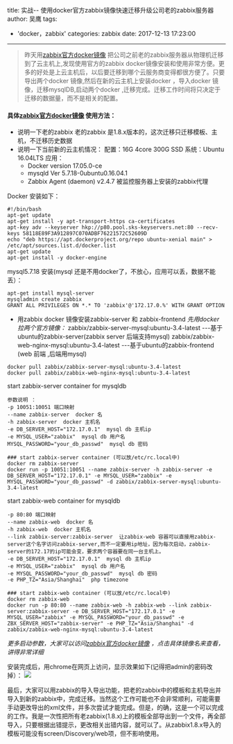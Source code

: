 title: 实战-- 使用docker官方zabbix镜像快速迁移升级公司老的zabbix服务器
author: 吴鹰
tags:
  - 'docker，zabbix'
categories: zabbix
date: 2017-12-13 17:23:00
---
> 昨天用[zabbix官方docker镜像](https://hub.docker.com/u/zabbix/) 把公司之前老的zabbix服务器从物理机迁移到了云主机上,发现使用官方的zabbix docker镜像安装和使用非常方便。更多的好处是上云主机后，以后要迁移到哪个云服务商变得都很方便了。只要导出两个docker 镜像,然后在新的云主机上安装docker ，导入docker 镜像，迁移mysqlDB,启动两个docker ,迁移完成。迁移工作时间将只决定于迁移的数据量，而不是相关的配置。

#### 具体[zabbix官方docker镜像](https://hub.docker.com/u/zabbix/) 使用方法：
* 说明一下老的zabbix
  老的zabbix 是1.8.x版本的，这次迁移只迁移模板、主机，不迁移历史数据
* 说明一下当前新的云主机情况：
配置：16G 4core 300G SSD
系统：Ubuntu 16.04LTS
应用：
  - Docker version 17.05.0-ce
  - mysqld  Ver 5.7.18-0ubuntu0.16.04.1
  - Zabbix Agent (daemon) v2.4.7  被监控服务器上安装的zabbix代理 

Docker 安装如下：
```
#!/bin/bash
apt-get update
apt-get install -y apt-transport-https ca-certificates
apt-key adv --keyserver hkp://p80.pool.sks-keyservers.net:80 --recv-keys 58118E89F3A912897C070ADBF76221572C52609D
echo "deb https://apt.dockerproject.org/repo ubuntu-xenial main" > /etc/apt/sources.list.d/docker.list
apt-get update
apt-get install -y docker-engine
```

mysql5.7.18 安装(mysql 还是不用docker了，不放心，应用可以丢，数据不能丢）：
```
apt-get install mysql-server
mysqladmin create zabbix
GRANT ALL PRIVILEGES ON *.* TO 'zabbix'@'172.17.0.%' WITH GRANT OPTION
```

* 用zabbix docker 镜像安装zabbix-server 和 zabbix-frontend
*先用docker 拉两个官方镜像：*
zabbix/zabbix-server-mysql:ubuntu-3.4-latest  ---基于ubuntu的zabbix-server(zabbix server 后端支持mysql)
zabbix/zabbix-web-nginx-mysql:ubuntu-3.4-latest  ---基于ubuntu的zabbix-frontend (web 前端 ,后端用mysql)

```
docker pull zabbix/zabbix-server-mysql:ubuntu-3.4-latest
docker pull zabbix/zabbix-web-nginx-mysql:ubuntu-3.4-latest
```
start zabbix-server container for mysqldb
```
参数说明 ：
-p 10051:10051 端口映射
--name zabbix-server  docker 名
-h zabbix-server  docker 主机名
-e DB_SERVER_HOST="172.17.0.1"  mysql db 主机ip
-e MYSQL_USER="zabbix"  mysql db 用户名
MYSQL_PASSWORD="your_db_passwd"  mysql db 密码

### start zabbix-server container (可以放/etc/rc.local中)
docker rm zabbix-server
docker run -p 10051:10051 --name zabbix-server -h zabbix-server -e DB_SERVER_HOST="172.17.0.1" -e MYSQL_USER="zabbix" -e MYSQL_PASSWORD="your_db_passwd" -d zabbix/zabbix-server-mysql:ubuntu-3.4-latest
```
start zabbix-web container for mysqldb
```
-p 80:80 端口映射
--name zabbix-web  docker 名
-h zabbix-web  docker 主机名
--link zabbix-server:zabbix-server  让zabbix-web 容器可以直接用zabbix-server这个名字访问zabbix-server,而不一定要用ip地址，因为每次启动，zabbix-server的172.17的ip可能会变，要求两个容器要在同一台主机上。
-e DB_SERVER_HOST="172.17.0.1"  mysql db 主机ip
-e MYSQL_USER="zabbix"  mysql db 用户名
-e MYSQL_PASSWORD="your_db_passwd"  mysql db 密码
-e PHP_TZ="Asia/Shanghai"  php timezone

### start zabbix-web container (可以放/etc/rc.local中)
docker rm zabbix-web
docker run -p 80:80 --name zabbix-web -h zabbix-web --link zabbix-server:zabbix-server -e DB_SERVER_HOST="172.17.0.1" -e MYSQL_USER="zabbix" -e MYSQL_PASSWORD="your_db_passwd" -e ZBX_SERVER_HOST="zabbix-server" -e PHP_TZ="Asia/Shanghai" -d zabbix/zabbix-web-nginx-mysql:ubuntu-3.4-latest
```
*更多启动参数，大家可以访问[zabbix官方docker镜像](https://hub.docker.com/u/zabbix/) ，点击具体镜像名来查看，讲得非常详细*

安装完成后，用chrome在网页上访问，显示效果如下(记得把admin的密码改掉）：
![](/images/2017-12-14-10-12-40.png)

最后，大家可以用zabbix的导入导出功能，把老的zabbix中的模板和主机导出并导入到新的zabbix中，完成迁移。当然这个工作可能也不会非常顺利，可能需要手动更改导出的xml文件，并多次尝试才能完成。但是，的确，这是一个可以完成的工作。我是一次性把所有老zabbix(1.8.x)上的模板全部导出到一个文件，再全部导入，只要根据出错提示，更改相关出错内容，就可以了。从zabbix1.8.x导入的模板可能没有screen/Discovery/web项，但不影响使用。